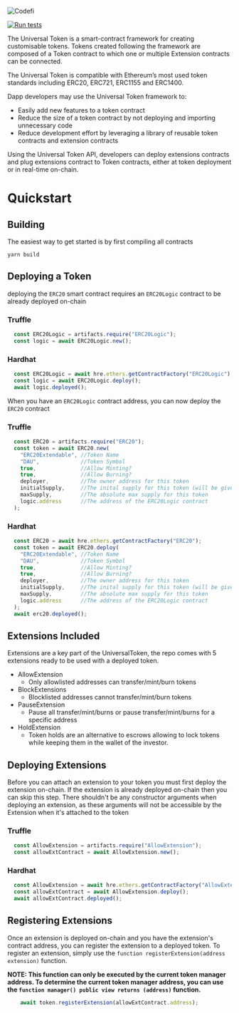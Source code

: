 ![Codefi](images/CodefiBanner.png)

[![Run tests](https://github.com/ConsenSys/va-platform-extendable-tokens-pkg/actions/workflows/pr.yml/badge.svg)](https://github.com/ConsenSys/va-platform-extendable-tokens-pkg/actions/workflows/pr.yml)

The Universal Token is a smart-contract framework for creating customisable tokens. Tokens created following the framework are composed of a Token contract to which one or multiple Extension contracts can be connected. 

The Universal Token is compatible with Ethereum’s most used token standards including ERC20, ERC721, ERC1155 and ERC1400.  

Dapp developers may use the Universal Token framework to:
- Easily add new features to a token contract
- Reduce the size of a token contract by not deploying and importing unnecessary code
- Reduce development effort by leveraging a library of reusable token contracts and extension contracts

Using the Universal Token API, developers can deploy extensions contracts and plug extensions contract to Token contracts, either at token deployment or in real-time on-chain.

# Quickstart

## Building

The easiest way to get started is by first compiling all contracts 

```shell
yarn build
```

## Deploying a Token

deploying the `ERC20` smart contract requires an `ERC20Logic` contract to be already deployed on-chain

### Truffle

```javascript
  const ERC20Logic = artifacts.require("ERC20Logic");
  const logic = await ERC20Logic.new();
```

### Hardhat

```javascript
  const ERC20Logic = await hre.ethers.getContractFactory("ERC20Logic");
  const logic = await ERC20Logic.deploy();
  await logic.deployed();
```

When you have an `ERC20Logic` contract address, you can now deploy the `ERC20` contract

### Truffle

```javascript
  const ERC20 = artifacts.require("ERC20");
  const token = await ERC20.new(
    "ERC20Extendable", //Token Name
    "DAU",             //Token Symbol
    true,              //Allow Minting?
    true,              //Allow Burning?
    deployer,          //The owner address for this token
    initialSupply,     //The inital supply for this token (will be given to owner address)
    maxSupply,         //The absolute max supply for this token
    logic.address      //The address of the ERC20Logic contract
  );
```

### Hardhat

```javascript
  const ERC20 = await hre.ethers.getContractFactory("ERC20");
  const token = await ERC20.deploy(
    "ERC20Extendable", //Token Name
    "DAU",             //Token Symbol
    true,              //Allow Minting?
    true,              //Allow Burning?
    deployer,          //The owner address for this token
    initialSupply,     //The inital supply for this token (will be given to owner address)
    maxSupply,         //The absolute max supply for this token
    logic.address      //The address of the ERC20Logic contract
  );
  await erc20.deployed();
```

## Extensions Included

Extensions are a key part of the UniversalToken, the repo comes with 5 extensions ready to be used with a deployed token.

* AllowExtension
  - Only allowlisted addresses can transfer/mint/burn tokens
* BlockExtensions
  - Blocklisted addresses cannot transfer/mint/burn tokens
* PauseExtension
  - Pause all transfer/mint/burns or pause transfer/mint/burns for a specific address
* HoldExtension
  - Token holds are an alternative to escrows allowing to lock tokens while keeping them in the wallet of the investor.

## Deploying Extensions

Before you can attach an extension to your token you must first deploy the extension on-chain. If the extension
is already deployed on-chain then you can skip this step. There shouldn't be any constructor arguments when deploying
an extension, as these arguments will not be accessible by the Extension when it's attached to the token

### Truffle

```javascript
  const AllowExtension = artifacts.require("AllowExtension");
  const allowExtContract = await AllowExtension.new();
```

### Hardhat

```javascript
  const AllowExtension = await hre.ethers.getContractFactory("AllowExtension");
  const allowExtContract = await AllowExtension.deploy();
  await allowExtContract.deployed();
```

## Registering Extensions

Once an extension is deployed on-chain and you have the extension's contract address, you can register the extension to a deployed token. To register an extension, simply use the `function registerExtension(address extension)` function. 

**NOTE: This function can only be executed by the current token manager address. To determine the current token manager address, you can use the `function manager() public view returns (address)` function.**

```javascript
    await token.registerExtension(allowExtContract.address);
```
